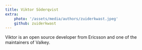 ```yaml
---
title: Viktor Söderqvist
extra:
    photo: '/assets/media/authors/zuiderkwast.jpeg'
    github: zuiderkwast
---
```


Viktor is an open source developer from Ericsson and one of the maintainers of Valkey.

